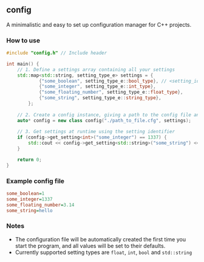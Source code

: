 ## config
A minimalistic and easy to set up configuration manager for C++ projects.

### How to use

```c++
#include "config.h" // Include header

int main() {
    // 1. Define a settings array containing all your settings
    std::map<std::string, setting_type_e> settings = {
            {"some_boolean", setting_type_e::bool_type}, // <setting_identifier>, <setting_type>
            {"some_integer", setting_type_e::int_type},
            {"some_floating_number", setting_type_e::float_type},
            {"some_string", setting_type_e::string_type},
        };
    
    // 2. Create a config instance, giving a path to the config file and the settings map
    auto* config = new class config("./path_to_file.cfg", settings);
    
    // 3. Get settings at runtime using the setting identifier
    if (config->get_setting<int>("some_integer") == 1337) {
        std::cout << config->get_setting<std::string>("some_string") << std::endl;
    }

    return 0;
}
```

### Example config file

```cfg
some_boolean=1
some_integer=1337
some_floating_number=3.14
some_string=hello
```

### Notes

- The configuration file will be automatically created the first time you start the program, and all values will be set to their defaults.
- Currently supported setting types are `float`, `int`, `bool` and `std::string`